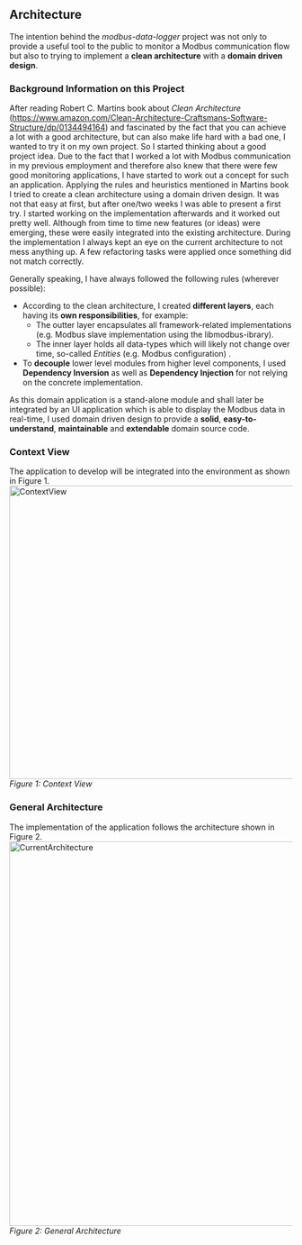 ## Architecture
The intention behind the _modbus-data-logger_ project was not only to provide a useful tool to the public to monitor a Modbus communication flow but also to trying to implement a __clean architecture__ with a __domain driven design__.

### Background Information on this Project
After reading Robert C. Martins book about _Clean Architecture_ (https://www.amazon.com/Clean-Architecture-Craftsmans-Software-Structure/dp/0134494164) and fascinated by the fact that you can achieve a lot with a good architecture, but can also make life hard with a bad one, I wanted to try it on my own project. So I started thinking about a good project idea. Due to the fact that I worked a lot with Modbus communication in my previous employment and therefore also knew that there were few good monitoring applications, I have started to work out a concept for such an application.
Applying the rules and heuristics mentioned in Martins book I tried to create a clean architecture using a domain driven design. It was not that easy at first, but after one/two weeks I was able to present a first try. I started working on the implementation afterwards and it worked out pretty well. Although from time to time new features (or ideas) were emerging, these were easily integrated into the existing architecture. During the implementation I always kept an eye on the current architecture to not mess anything up. A few refactoring tasks were applied once something did not match correctly.

Generally speaking, I have always followed the following rules (wherever possible):
- According to the clean architecture, I created __different layers__, each having its __own responsibilities__, for example:
    - The outter layer encapsulates all framework-related implementations (e.g. Modbus slave implementation using the libmodbus-ibrary).
    - The inner layer holds all data-types which will likely not change over time, so-called _Entities_ (e.g. Modbus configuration) .
- To __decouple__ lower level modules from higher level components, I used __Dependency Inversion__ as well as __Dependency Injection__ for not relying on the concrete implementation.

As this domain application is a stand-alone module and shall later be integrated by an UI application which is able to display the Modbus data in real-time, I used domain driven design to provide a __solid__, __easy-to-understand__, __maintainable__ and __extendable__ domain source code.

### Context View
The application to develop will be integrated into the environment as shown in Figure 1.
<img width="521" alt="ContextView" src="https://user-images.githubusercontent.com/9079869/92468674-d14b7c00-f1d3-11ea-9fc6-1b8289482637.png">
*Figure 1: Context View*

### General Architecture
The implementation of the application follows the architecture shown in Figure 2.
<img width="683" alt="CurrentArchitecture" src="https://user-images.githubusercontent.com/9079869/92468705-ddcfd480-f1d3-11ea-9c77-caaaf33f21b9.png"> *Figure 2: General Architecture*
